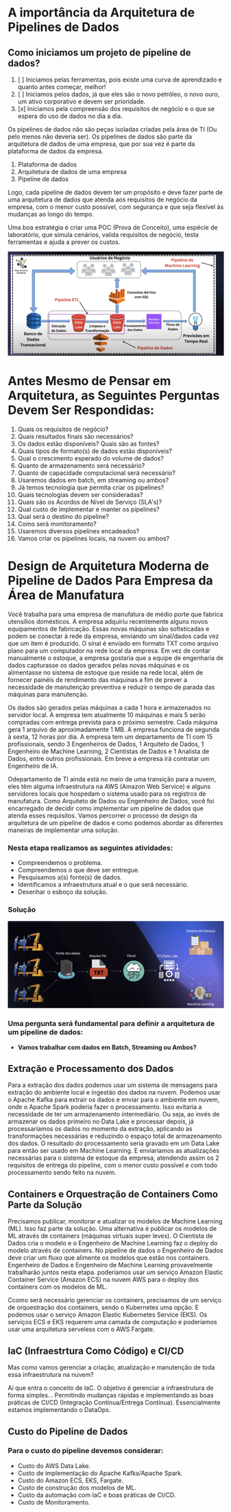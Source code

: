 # A importância da Arquitetura de Pipelines de Dados

## Como iniciamos um projeto de pipeline de dados?
1. [ ] Iniciamos pelas ferramentas, pois existe uma curva de aprendizado e quanto antes começar, melhor!
2. [ ] Iniciamos pelos dados, já que eles são o novo petróleo, o novo ouro, um ativo corporativo e devem ser prioridade.
3. [x] Iniciamos pela compreensão dos requisitos de negócio e o que se espera do uso de dados no dia a dia.

Os pipelines de dados não são peças isoladas criadas pela área de TI (Ou pelo menos não deveria ser). Os pipelines de dados são parte da arquitetura de dados de uma empresa, que por sua vez é parte da plataforma de dados da empresa.
1. Plataforma de dados
2. Arquitetura de dados de uma empresa
3. Pipeline de dados

Logo, cada pipeline de dados devem ter um propósito e deve fazer parte de uma arquitetura de dados que atenda aos requisitos de negócio da empresa, com o menor custo possível, com segurança e que seja flexível às mudanças ao longo do tempo. 

Uma boa estratégia é criar uma POC (Prova de Conceito), uma espécie de laboratório, que simula cenários, valida requisitos de negócio, testa ferramentas e ajuda a prever os custos.

![Pipeline de Dados](Pipeline%20de%20Dados.png)

# Antes Mesmo de Pensar em Arquitetura, as Seguintes Perguntas Devem Ser Respondidas:

1. Quais os requisitos de negócio?
2. Quais resultados finais são necessários?
3. Os dados estão disponíveis? Quais são as fontes?
4. Quais tipos de formato(s) de dados estão disponíveis?
5. Qual o crescimento esperado do volume de dados?
6. Quanto de armazenamento será necessário?
7. Quanto de capacidade computacional será necessário?
8. Usaremos dados em batch, em streaming ou ambos?
9. Já temos tecnologia que permita criar os pipelines?
10. Quais tecnologias devem ser consideradas?
11. Quais são os Acordos de Nível de Serviço (SLA's)?
12. Qual custo de implementar e manter os pipelines?
13. Qual será o destino do pipeline?
14. Como será monitoramento?
15. Usaremos diversos pipelines encadeados?
16. Vamos criar os pipelines locais, na nuvem ou ambos?

# Design de Arquitetura Moderna de Pipeline de Dados Para Empresa da Área de Manufatura

Você trabalha para  uma empresa de manufatura de médio porte que fabrica utensílios domésticos.  A empresa adquiriu recentemente alguns novos equipamentos de fabricação. Essas novas  máquinas  são  sofisticadas  e  podem  se  conectar  à  rede  da  empresa,  enviando  um sinal/dados cada vez que um item é produzido. O sinal é enviado em formato TXT como arquivo plano para um computador na rede local da empresa. Em  vez  de  contar  manualmente  o  estoque,  a  empresa  gostaria  que  a  equipe  de engenharia  de  dados  capturasse  os  dados  gerados  pelas  novas  máquinas  e  os  alimentasse  no sistema  de  estoque que  reside  na  rede  local,  além  de  fornecer  painéis  de  rendimento  das máquinas a fim de prever a necessidade de manutenção preventiva e reduzir o tempo de parada das máquinas para manutenção.

Os dados são gerados pelas máquinas a cada 1 hora e armazenados no servidor local. A empresa tem atualmente 10 máquinas e mais 5 serão compradas com entrega prevista para o próximo semestre. Cada máquina gera 1 arquivo de aproximadamente 1 MB. A empresa funciona de segunda à sexta, 12 horas por dia. A  empresa  tem  um departamento  de  TI com 15 profissionais,  sendo  3  Engenheiros  de Dados,  1  Arquiteto  de  Dados, 1  Engenheiro  de  Machine  Learning, 2 Cientistas de  Dados  e  1 Analista de Dados, entre outros profissionais. Em breve a empresa irá contratar um Engenheiro de IA.

Odepartamento  de  TI  ainda  está  no  meio  de  uma  transição  para  a  nuvem,  eles  têm alguma infraestrutura na AWS (Amazon Web Service) e alguns servidores locais que hospedam o sistema usado para os registros de manufatura. Como Arquiteto de Dados ou Engenheiro de Dados, você foi encarregado de decidir como implementar um pipeline de dados que atenda esses requisitos. Vamos percorrer o processo de design da arquitetura de um pipeline de dados e como podemos abordar as diferentes maneiras de implementar uma solução.

### Nesta etapa realizamos  as seguintes  atividades:
* Compreendemos o problema.
* Compreendemos o que deve ser entregue.
* Pesquisamos a(s) fonte(s) de dados.
* Identificamos a infraestrutura atual e o que será necessário.
* Desenhar o esboço da solução. 

### Solução

![Solução](Solução%20de%20Pipeline%20de%20Dados.png)

### Uma pergunta será fundamental para definir a arquitetura de um pipeline de dados:

* **Vamos trabalhar com dados em Batch, Streaming ou Ambos?**

## Extração e Processamento dos Dados

Para a extração dos dados podemos usar um sistema de mensagens para extração do ambiente local e ingestão dos dados na nuvem. Podemos usar o Apache Kafka para extrair os dados e enviar para o ambiente em nuvem, onde o Apache Spark poderia fazer o processamento. Isso evitaria a necessidade de ter um armazenamento intermediário. Ou seja, ao invés de armazenar os dados primeiro no Data Lake e processar depois, já processaríamos os dados no momento da extração, aplicando as transformações necessárias e reduzindo o espaço total de armazenamento dos dados. O resultado do processamento seria gravado em um Data Lake para então ser usado em Machine Learning. E enviaríamos as atualizações necessárias para o sistema de estoque da empresa, atendendo assim os 2 requisitos de entrega do pipeline, com o menor custo possível e com todo processamento sendo feito na nuvem.

## Containers e Orquestração de Containers Como Parte da Solução

Precisamos publicar, monitorar e atualizar os modelos de Machine Learning (ML). Isso faz parte da solução. Uma alternativa é publicar os modelos de ML através de containers (máquinas virtuais super leves). O Cientista de Dados cria o modelo e o Engenheiro de Machine Learning faz o deploy do modelo através de containers. No pipeline de dados o Engenheiro de Dados deve criar um fluxo que alimente os modelos que estão nos containers. Engenheiro de Dados e Engenheiro de Machine Learning provavelmente trabalharão juntos nesta etapa. poderíamos usar um serviço Amazon Elastic Container Service (Amazon ECS) na nuvem AWS para o deploy dos containers com os modelos de ML.

Ccomo será necessário gerenciar os containers, precisamos de um serviço de orquestração dos containers, sendo o Kubernetes uma opção. E podemos usar o serviço Amazon Elastic Kubernetes Service (EKS). Os serviços ECS e EKS requerem uma camada de computação e poderíamos usar uma arquitetura serveless com o AWS Fargate. 

## IaC (Infraestrtura Como Código) e CI/CD

Mas como vamos gerenciar a criação, atualização e manutenção de toda essa infraestrutura na nuvem?

Aí que entra o conceito de IaC. O objetivo é gerenciar a infraestrutura de forma simples... Permitindo mudanças rápidas e implementando as boas práticas de CI/CD (Integração Contínua/Entrega Contínua). Essencialmente estamos implementando o DataOps.

## Custo do Pipeline de Dados

### Para o custo do pipeline devemos considerar:

* Custo do AWS Data Lake.
* Custo de implementação do Apache Kafka/Apache Spark.
* Custo do Amazon ECS, EKS, Fargate.
* Custo de construção dos modelos de ML.
* Custo da automação com IaC e boas práticas de CI/CD.
* Custo de Monitoramento.